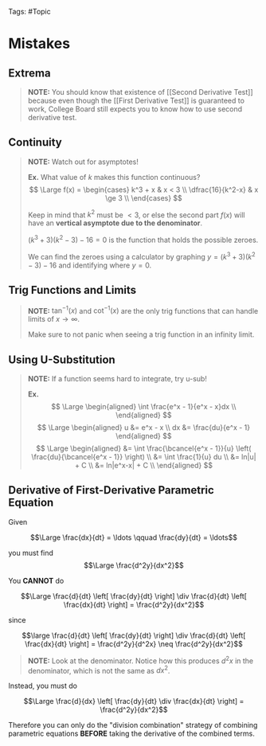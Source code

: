 Tags: #Topic 

# Mistakes

## Extrema

> **NOTE:**
> You should know that existence of [[Second Derivative Test]] because even though the [[First Derivative Test]] is guaranteed to work, College Board still expects you to know how to use second derivative test.

## Continuity

> **NOTE:**
> Watch out for asymptotes!
> 
> **Ex.**
> What value of $k$ makes this function continuous? 
> $$
\Large
f(x) =
\begin{cases} 
  k^3 + x 			& x < 3 \\
  \dfrac{16}{k^2-x}	& x \ge 3 \\
\end{cases}
> $$
> 
> Keep in mind that $k^2$ must be $<3$, or else the second part $f(x)$ will have an **vertical asymptote due to the denominator**.
> 
> $(k^3 + 3)(k^2 - 3)-16=0$ is the function that holds the possible zeroes. 
> 
> We can find the zeroes using a calculator by graphing $y = (k^3 + 3)(k^2 - 3)-16$ and identifying where $y=0$.

## Trig Functions and Limits

> **NOTE:**
> $\tan^{-1}(x)$ and $\cot^{-1}(x)$ are the only trig functions that can handle limits of $x\to\infty$.
> 
> Make sure to not panic when seeing a trig function in an infinity limit.

## Using U-Substitution

> **NOTE:**
> If a function seems hard to integrate, try u-sub!
> 
> **Ex.**
> $$
\Large
\begin{aligned}
\int \frac{e^x - 1}{e^x - x}dx \\
\end{aligned}
>$$
>$$
\Large
\begin{aligned}
u &= e^x - x \\
dx &= \frac{du}{e^x - 1}
\end{aligned}
>$$
>$$
\Large
\begin{aligned}
&= \int \frac{\bcancel{e^x - 1}}{u} \left( \frac{du}{\bcancel{e^x - 1}} \right) \\
&= \int \frac{1}{u} du \\
&= ln|u| + C \\
&= ln|e^x-x| + C \\
\end{aligned}
>$$

## Derivative of First-Derivative Parametric Equation

Given

$$\Large \frac{dx}{dt} = \ldots \qquad \frac{dy}{dt} = \ldots$$

you must find $$\Large  \frac{d^2y}{dx^2}$$

You **CANNOT** do

$$\Large  \frac{d}{dt} \left[ \frac{dy}{dt}  \right] \div \frac{d}{dt} \left[ \frac{dx}{dt}  \right] = \frac{d^2y}{dx^2}$$

since 

$$\large \frac{d}{dt} \left[ \frac{dy}{dt}  \right] \div \frac{d}{dt} \left[ \frac{dx}{dt}  \right] = \frac{d^2y}{d^2x} \neq \frac{d^2y}{dx^2}$$

> **NOTE:**
> Look at the denominator. Notice how this produces $d^2x$ in the denominator, which is not the same as $dx^2$.

Instead, you must do

$$\Large \frac{d}{dx} \left[ \frac{dy}{dt} \div \frac{dx}{dt} \right] = \frac{d^2y}{dx^2}$$

Therefore you can only do the "division combination" strategy of combining parametric equations **BEFORE** taking the derivative of the combined terms.